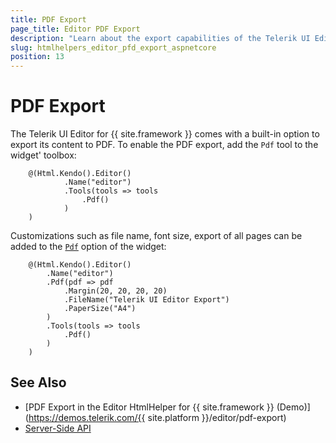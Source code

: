 ```yaml
---
title: PDF Export
page_title: Editor PDF Export
description: "Learn about the export capabilities of the Telerik UI Editor HtmlHelper for {{ site.framework }}."
slug: htmlhelpers_editor_pfd_export_aspnetcore
position: 13
---
```


# PDF Export

The Telerik UI Editor for {{ site.framework }} comes with a built-in option to export its content to PDF. To enable the PDF export, add the `Pdf` tool to the widget' toolbox:

````CSHTML
    @(Html.Kendo().Editor()
            .Name("editor")
            .Tools(tools => tools
                .Pdf()
            )
    )
````

Customizations such as file name, font size, export of all pages can be added to the [`Pdf`](/api/Kendo.Mvc.UI.Fluent/EditorPdfSettingsBuilder) option of the widget:

````CSHTML
    @(Html.Kendo().Editor()
        .Name("editor")
        .Pdf(pdf => pdf
            .Margin(20, 20, 20, 20)
            .FileName("Telerik UI Editor Export")
            .PaperSize("A4")
        )
        .Tools(tools => tools
            .Pdf()
        )
    )
````

## See Also

* [PDF Export in the Editor HtmlHelper for {{ site.framework }} (Demo)](https://demos.telerik.com/{{ site.platform }}/editor/pdf-export)
* [Server-Side API](/api/editor)
